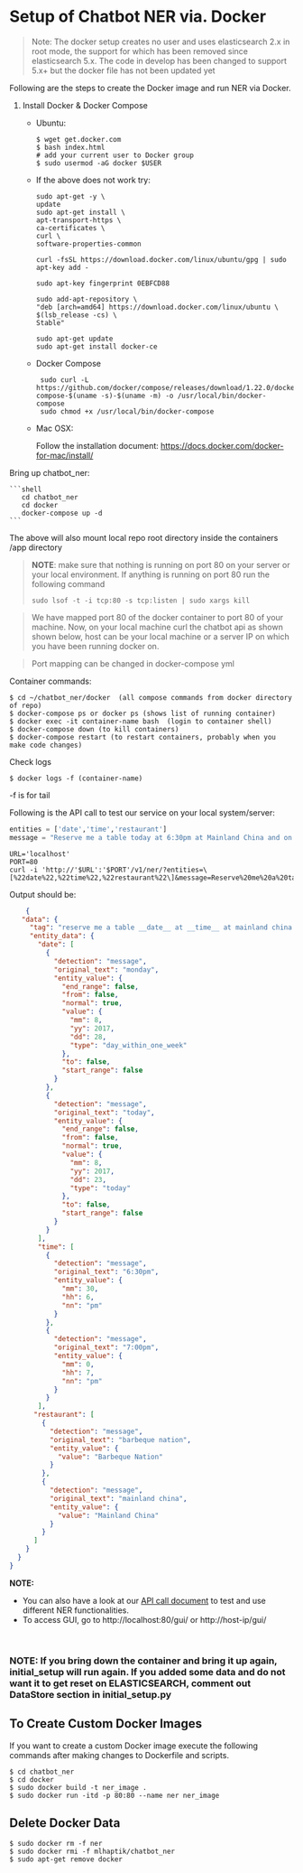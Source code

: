 # Setup of Chatbot NER via. Docker
> Note: The docker setup creates no user and uses elasticsearch 2.x in root mode,
> the support for which has been removed since elasticsearch 5.x.
> The code in develop has been changed to support 5.x+ but the docker file has not been updated yet

Following are the steps to create the Docker image and run NER via Docker.

1. Install Docker & Docker Compose

   - Ubuntu:

     ```shell
     $ wget get.docker.com
     $ bash index.html
     # add your current user to Docker group
     $ sudo usermod -aG docker $USER
     ```
   - If the above does not work try:
     ````shell
     sudo apt-get -y \
     update
     sudo apt-get install \
     apt-transport-https \
     ca-certificates \
     curl \
     software-properties-common
     
     curl -fsSL https://download.docker.com/linux/ubuntu/gpg | sudo apt-key add -
     
     sudo apt-key fingerprint 0EBFCD88
     
     sudo add-apt-repository \
     "deb [arch=amd64] https://download.docker.com/linux/ubuntu \
     $(lsb_release -cs) \
     Stable"
     
     sudo apt-get update
     sudo apt-get install docker-ce
     ````
    
   - Docker Compose
     ```shell
      sudo curl -L https://github.com/docker/compose/releases/download/1.22.0/docker-compose-$(uname -s)-$(uname -m) -o /usr/local/bin/docker-compose
      sudo chmod +x /usr/local/bin/docker-compose

     ``` 


   - Mac OSX:

     Follow the installation document: https://docs.docker.com/docker-for-mac/install/
     



Bring up chatbot_ner:
      
    ```shell
       cd chatbot_ner 
       cd docker
       docker-compose up -d 
    ```

The above will also mount local repo root directory inside the containers /app directory

   > **NOTE**: make sure that nothing is running on port 80 on your server or your local environment. If anything is running on port 80 run the following command
   >
   > `sudo lsof -t -i tcp:80 -s tcp:listen | sudo xargs kill`
   
   > We have mapped port 80 of the docker container to  port 80 of your machine. Now, on your local machine curl the chatbot api as shown shown below, host can be your local machine or a server IP on which you have been running docker on.
   
   > Port mapping can be changed in docker-compose yml 

Container commands:

   ```shell
   $ cd ~/chatbot_ner/docker  (all compose commands from docker directory of repo)
   $ docker-compose ps or docker ps (shows list of running container)
   $ docker exec -it container-name bash  (login to container shell)
   $ docker-compose down (to kill containers)
   $ docker-compose restart (to restart containers, probably when you make code changes) 
   ```
   Check logs 
   ```shell
   $ docker logs -f (container-name)
   ```
   ​-f is for tail
   
   Following is the API call to test our service on your local system/server:

   ```python
   entities = ['date','time','restaurant']
   message = "Reserve me a table today at 6:30pm at Mainland China and on Monday at 7:00pm at Barbeque Nation" 
   ```

   ```shell
   URL='localhost'
   PORT=80
   curl -i 'http://'$URL':'$PORT'/v1/ner/?entities=\[%22date%22,%22time%22,%22restaurant%22\]&message=Reserve%20me%20a%20table%20today%20at%206:30pm%20at%20Mainland%20China%20and%20on%20Monday%20at%207:00pm%20at%20Barbeque%20Nation'
   ```

   Output should be:

   ```json
       {
      "data": {
        "tag": "reserve me a table __date__ at __time__ at mainland china and on __date__ at __time__ at barbeque nation",
        "entity_data": {
          "date": [
            {
              "detection": "message",
              "original_text": "monday",
              "entity_value": {
                "end_range": false,
                "from": false,
                "normal": true,
                "value": {
                  "mm": 8,
                  "yy": 2017,
                  "dd": 28,
                  "type": "day_within_one_week"
                },
                "to": false,
                "start_range": false
              }
            },
            {
              "detection": "message",
              "original_text": "today",
              "entity_value": {
                "end_range": false,
                "from": false,
                "normal": true,
                "value": {
                  "mm": 8,
                  "yy": 2017,
                  "dd": 23,
                  "type": "today"
                },
                "to": false,
                "start_range": false
              }
            }
          ],
          "time": [
            {
              "detection": "message",
              "original_text": "6:30pm",
              "entity_value": {
                "mm": 30,
                "hh": 6,
                "nn": "pm"
              }
            },
            {
              "detection": "message",
              "original_text": "7:00pm",
              "entity_value": {
                "mm": 0,
                "hh": 7,
                "nn": "pm"
              }
            }
          ],
         "restaurant": [
           {
             "detection": "message",
             "original_text": "barbeque nation",
             "entity_value": {
               "value": "Barbeque Nation"
             }
           },
           {
             "detection": "message",
             "original_text": "mainland china",
             "entity_value": {
               "value": "Mainland China"
             }
           }
         ]
       }
     }
   }
   ```

   **NOTE:**

   - You can also have a look at our [API call document](/docs/api_call.md) to test and use different NER functionalities.
   - To access GUI, go to http://localhost:80/gui/ or http://host-ip/gui/

   ​
### NOTE: If you bring down the container and bring it up again, initial_setup will run again. If you added some data and do not want it to get reset on ELASTICSEARCH, comment out DataStore section in initial_setup.py

## To Create Custom Docker Images

If you want to create a custom Docker image execute the following commands after making changes to Dockerfile and scripts.

```shell
$ cd chatbot_ner
$ cd docker
$ sudo docker build -t ner_image .
$ sudo docker run -itd -p 80:80 --name ner ner_image
```

## Delete Docker Data

```shell
$ sudo docker rm -f ner
$ sudo docker rmi -f mlhaptik/chatbot_ner
$ sudo apt-get remove docker
```

